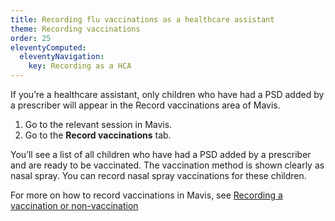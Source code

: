 ```yaml
---
title: Recording flu vaccinations as a healthcare assistant
theme: Recording vaccinations
order: 25
eleventyComputed:
  eleventyNavigation:
    key: Recording as a HCA
---
```


If you’re a healthcare assistant, only children who have had a PSD added by a prescriber will appear in the Record vaccinations area of Mavis.

1. Go to the relevant session in Mavis.
2. Go to the **Record vaccinations** tab. 

You’ll see a list of all children who have had a PSD added by a prescriber and are ready to be vaccinated. The vaccination method is shown clearly as nasal spray. You can record nasal spray vaccinations for these children.

For more on how to record vaccinations in Mavis, see [Recording a vaccination or non-vaccination](/guide/recording-vaccinations.md)
